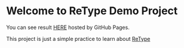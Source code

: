 Welcome to ReType Demo Project
==============================

You can see result [HERE][2] hosted by GitHub Pages.

This project is just a simple practice to learn about [ReType][1]

[1]: https://github.com/retypeapp/retype "ReType GitHub Repo"
[2]: https://ashkheid.github.io/ReType-Demo/ "ashkheid.github.io/ReType-Demo"